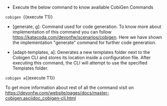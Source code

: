 * Execute the below command to know available CobiGen Commands

`cobigen `{{execute T1}}

* [generate, g]: Command used for code generation.
To know more about implementation of this command you can follow https://katacoda.com/devonfw/scenarios/cobigen. Here we have shown the implementation "generate" command for further code generation.

* [adapt-templates, a]: Generates a new templates folder next to the Cobigen CLI and stores its location    inside  a configuration file. After executing this command, the CLI will attempt to use the specified Templates folder.

`cobigen a`{{execute T1}}

To get more information about rest of all the command visit on https://devonfw.com/website/pages/docs/master-cobigen.asciidoc_cobigen-cli.html